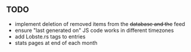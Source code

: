 ## TODO

* implement deletion of removed items from the ~~database and the~~ feed
* ensure "last generated on" JS code works in different timezones
* add Lobste.rs tags to entries
* stats pages at end of each month
